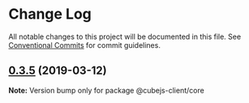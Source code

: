 # Change Log

All notable changes to this project will be documented in this file.
See [Conventional Commits](https://conventionalcommits.org) for commit guidelines.

## [0.3.5](https://github.com/statsbotco/cubejs-client/compare/v0.3.4...v0.3.5) (2019-03-12)

**Note:** Version bump only for package @cubejs-client/core
